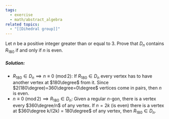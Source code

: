 ```yaml
---
tags:
  - exercise
  - math/abstract_algebra
related topics:
  - "[[Dihedral group]]"
---
```

Let $n$ be a positive integer greater than or equal to $3$. Prove that $D_n$ contains $R_{180}$ if and only if $n$ is even.
##### Solution:
- $R_{180}\in D_n \implies n\equiv 0\ (\operatorname{mod} 2)$:
	If $R_{180} \in D_n$ every vertex has to have another vertex at $180\degree$ from it. Since $2(180\degree)=360\degree=0\degree$ vertices come in pairs, then $n$ is even.
- $n\equiv 0\ (\operatorname{mod} 2)\implies R_{180}\in D_n$:
	Given a regular $n$-gon, there is a vertex every $360\degree/n$ of any vertex. If $n=2k$ (is even) there is a vertex at $360\degree k/(2k) = 180\degree$ of any vertex, then $R_{180}\in D_n$.